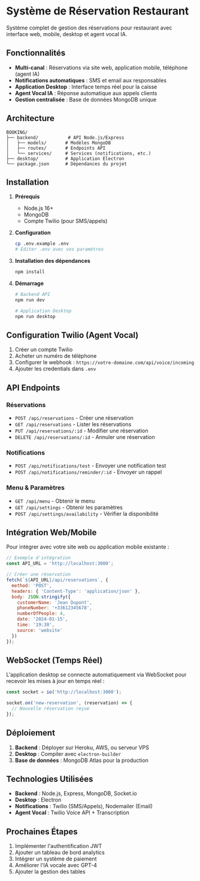 # Système de Réservation Restaurant

Système complet de gestion des réservations pour restaurant avec interface web, mobile, desktop et agent vocal IA.

## Fonctionnalités

- **Multi-canal** : Réservations via site web, application mobile, téléphone (agent IA)
- **Notifications automatiques** : SMS et email aux responsables
- **Application Desktop** : Interface temps réel pour la caisse
- **Agent Vocal IA** : Réponse automatique aux appels clients
- **Gestion centralisée** : Base de données MongoDB unique

## Architecture

```
BOOKING/
├── backend/           # API Node.js/Express
│   ├── models/       # Modèles MongoDB
│   ├── routes/       # Endpoints API
│   └── services/     # Services (notifications, etc.)
├── desktop/          # Application Electron
└── package.json      # Dépendances du projet
```

## Installation

1. **Prérequis**
   - Node.js 16+
   - MongoDB
   - Compte Twilio (pour SMS/appels)

2. **Configuration**
   ```bash
   cp .env.example .env
   # Éditer .env avec vos paramètres
   ```

3. **Installation des dépendances**
   ```bash
   npm install
   ```

4. **Démarrage**
   ```bash
   # Backend API
   npm run dev

   # Application Desktop
   npm run desktop
   ```

## Configuration Twilio (Agent Vocal)

1. Créer un compte Twilio
2. Acheter un numéro de téléphone
3. Configurer le webhook : `https://votre-domaine.com/api/voice/incoming`
4. Ajouter les credentials dans `.env`

## API Endpoints

### Réservations
- `POST /api/reservations` - Créer une réservation
- `GET /api/reservations` - Lister les réservations
- `PUT /api/reservations/:id` - Modifier une réservation
- `DELETE /api/reservations/:id` - Annuler une réservation

### Notifications
- `POST /api/notifications/test` - Envoyer une notification test
- `POST /api/notifications/reminder/:id` - Envoyer un rappel

### Menu & Paramètres
- `GET /api/menu` - Obtenir le menu
- `GET /api/settings` - Obtenir les paramètres
- `POST /api/settings/availability` - Vérifier la disponibilité

## Intégration Web/Mobile

Pour intégrer avec votre site web ou application mobile existante :

```javascript
// Exemple d'intégration
const API_URL = 'http://localhost:3000';

// Créer une réservation
fetch(`${API_URL}/api/reservations`, {
  method: 'POST',
  headers: { 'Content-Type': 'application/json' },
  body: JSON.stringify({
    customerName: 'Jean Dupont',
    phoneNumber: '+33612345678',
    numberOfPeople: 4,
    date: '2024-01-15',
    time: '19:30',
    source: 'website'
  })
});
```

## WebSocket (Temps Réel)

L'application desktop se connecte automatiquement via WebSocket pour recevoir les mises à jour en temps réel :

```javascript
const socket = io('http://localhost:3000');

socket.on('new-reservation', (reservation) => {
  // Nouvelle réservation reçue
});
```

## Déploiement

1. **Backend** : Déployer sur Heroku, AWS, ou serveur VPS
2. **Desktop** : Compiler avec `electron-builder`
3. **Base de données** : MongoDB Atlas pour la production

## Technologies Utilisées

- **Backend** : Node.js, Express, MongoDB, Socket.io
- **Desktop** : Electron
- **Notifications** : Twilio (SMS/Appels), Nodemailer (Email)
- **Agent Vocal** : Twilio Voice API + Transcription

## Prochaines Étapes

1. Implémenter l'authentification JWT
2. Ajouter un tableau de bord analytics
3. Intégrer un système de paiement
4. Améliorer l'IA vocale avec GPT-4
5. Ajouter la gestion des tables